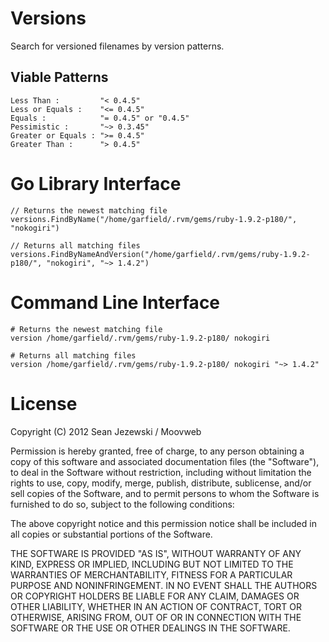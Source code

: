 # Versions #

Search for versioned filenames by version patterns.

## Viable Patterns ##

    Less Than :         "< 0.4.5"
    Less or Equals :    "<= 0.4.5"
    Equals :            "= 0.4.5" or "0.4.5"
    Pessimistic :       "~> 0.3.45"
    Greater or Equals : ">= 0.4.5"
    Greater Than :      "> 0.4.5"


# Go Library Interface #

    // Returns the newest matching file
    versions.FindByName("/home/garfield/.rvm/gems/ruby-1.9.2-p180/", "nokogiri")

    // Returns all matching files
    versions.FindByNameAndVersion("/home/garfield/.rvm/gems/ruby-1.9.2-p180/", "nokogiri", "~> 1.4.2")


# Command Line Interface #

    # Returns the newest matching file
    version /home/garfield/.rvm/gems/ruby-1.9.2-p180/ nokogiri

    # Returns all matching files
    version /home/garfield/.rvm/gems/ruby-1.9.2-p180/ nokogiri "~> 1.4.2"


# License #

Copyright (C) 2012 Sean Jezewski / Moovweb

Permission is hereby granted, free of charge, to any person obtaining a copy of this software and associated documentation files (the "Software"), to deal in the Software without restriction, including without limitation the rights to use, copy, modify, merge, publish, distribute, sublicense, and/or sell copies of the Software, and to permit persons to whom the Software is furnished to do so, subject to the following conditions:

The above copyright notice and this permission notice shall be included in all copies or substantial portions of the Software.

THE SOFTWARE IS PROVIDED "AS IS", WITHOUT WARRANTY OF ANY KIND, EXPRESS OR IMPLIED, INCLUDING BUT NOT LIMITED TO THE WARRANTIES OF MERCHANTABILITY, FITNESS FOR A PARTICULAR PURPOSE AND NONINFRINGEMENT. IN NO EVENT SHALL THE AUTHORS OR COPYRIGHT HOLDERS BE LIABLE FOR ANY CLAIM, DAMAGES OR OTHER LIABILITY, WHETHER IN AN ACTION OF CONTRACT, TORT OR OTHERWISE, ARISING FROM, OUT OF OR IN CONNECTION WITH THE SOFTWARE OR THE USE OR OTHER DEALINGS IN THE SOFTWARE.
